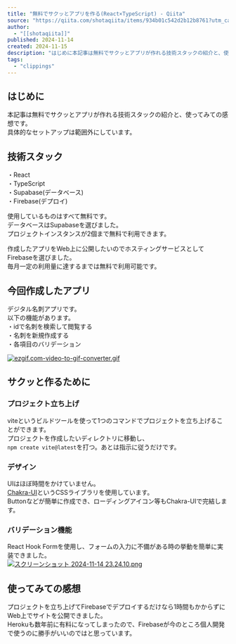 ```yaml
---
title: "無料でサクッとアプリを作る(React×TypeScript) - Qiita"
source: "https://qiita.com/shotaqiita/items/934b01c542d2b12b8761?utm_campaign=popular_items&utm_medium=feed&utm_source=popular_items"
author:
  - "[[shotaqiita]]"
published: 2024-11-14
created: 2024-11-15
description: "はじめに本記事は無料でサクッとアプリが作れる技術スタックの紹介と、使ってみての感想です。具体的なセットアップは範囲外にしています。技術スタック・React・TypeScript・Supa…"
tags:
  - "clippings"
---
```

## はじめに

本記事は無料でサクッとアプリが作れる技術スタックの紹介と、使ってみての感想です。  
具体的なセットアップは範囲外にしています。

## 技術スタック

・React  
・TypeScript  
・Supabase(データベース)  
・Firebase(デプロイ)

使用しているものはすべて無料です。  
データベースはSupabaseを選びました。  
プロジェクトインスタンスが2個まで無料で利用できます。

作成したアプリをWeb上に公開したいのでホスティングサービスとしてFirebaseを選びました。  
毎月一定の利用量に達するまでは無料で利用可能です。

## 今回作成したアプリ

デジタル名刺アプリです。  
以下の機能があります。  
・idで名刺を検索して閲覧する  
・名刺を新規作成する  
・各項目のバリデーション

[![ezgif.com-video-to-gif-converter.gif](https://qiita-user-contents.imgix.net/https%3A%2F%2Fqiita-image-store.s3.ap-northeast-1.amazonaws.com%2F0%2F3810842%2Ff619b251-2934-aaeb-329c-331d055732b9.gif?ixlib=rb-4.0.0&auto=format&gif-q=60&q=75&s=bde4309bbc45770b40113eb068de93d6)](https://qiita-user-contents.imgix.net/https%3A%2F%2Fqiita-image-store.s3.ap-northeast-1.amazonaws.com%2F0%2F3810842%2Ff619b251-2934-aaeb-329c-331d055732b9.gif?ixlib=rb-4.0.0&auto=format&gif-q=60&q=75&s=bde4309bbc45770b40113eb068de93d6)

## サクッと作るために

### プロジェクト立ち上げ

viteというビルドツールを使って1つのコマンドでプロジェクトを立ち上げることができます。  
プロジェクトを作成したいディレクトリに移動し、  
`npm create vite@latest`を打つ。あとは指示に従うだけです。

### デザイン

UIはほぼ時間をかけていません。  
[Chakra-UI](https://www.chakra-ui.com/)というCSSライブラリを使用しています。  
Buttonなどが簡単に作成でき、ローディングアイコン等もChakra-UIで完結します。

### バリデーション機能

React Hook Formを使用し、フォームの入力に不備がある時の挙動を簡単に実装できました。  
[![スクリーンショット 2024-11-14 23.24.10.png](https://qiita-user-contents.imgix.net/https%3A%2F%2Fqiita-image-store.s3.ap-northeast-1.amazonaws.com%2F0%2F3810842%2Fd5a09aa9-3821-7bff-8301-0cc278f626b5.png?ixlib=rb-4.0.0&auto=format&gif-q=60&q=75&s=132945296dc9dd241acf17cf18e36683)](https://qiita-user-contents.imgix.net/https%3A%2F%2Fqiita-image-store.s3.ap-northeast-1.amazonaws.com%2F0%2F3810842%2Fd5a09aa9-3821-7bff-8301-0cc278f626b5.png?ixlib=rb-4.0.0&auto=format&gif-q=60&q=75&s=132945296dc9dd241acf17cf18e36683)

## 使ってみての感想

プロジェクトを立ち上げてFirebaseでデプロイするだけなら1時間もかからずにWeb上でサイトを公開できました。  
Herokuも数年前に有料になってしまったので、Firebaseが今のところ個人開発で使うのに勝手がいいのではと思っています。
